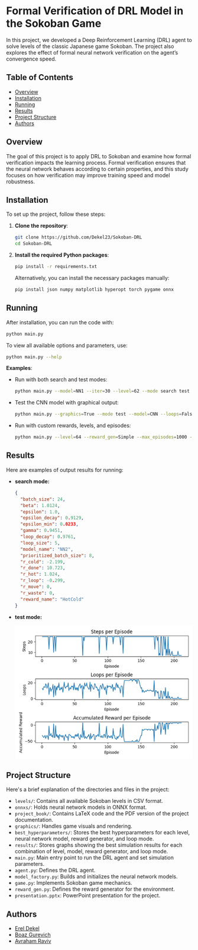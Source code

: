 

# Formal Verification of DRL Model in the Sokoban Game

In this project, we developed a Deep Reinforcement Learning (DRL) agent to solve levels of the classic Japanese game Sokoban. The project also explores the effect of formal neural network verification on the agent’s convergence speed.
## Table of Contents

- [Overview](#overview)
- [Installation](#installation)
- [Running](#running)
- [Results](#results)
- [Project Structure](#project-structure)
- [Authors](#authors)
## Overview

The goal of this project is to apply DRL to Sokoban and examine how formal verification impacts the learning process. Formal verification ensures that the neural network behaves according to certain properties, and this study focuses on how verification may improve training speed and model robustness.
## Installation

To set up the project, follow these steps:

1. **Clone the repository**:
   ```bash
   git clone https://github.com/Dekel23/Sokoban-DRL
   cd Sokoban-DRL
   ```

2. **Install the required Python packages**:
   ```bash
   pip install -r requirements.txt
   ```
   Alternatively, you can install the necessary packages manually:
   ```bash
   pip install json numpy matplotlib hyperopt torch pygame onnx
   ```
    
## Running

After installation, you can run the code with:

```bash
python main.py
```

To view all available options and parameters, use:

```bash
python main.py --help
```

**Examples**:

- Run with both search and test modes:
  ```bash
  python main.py --model=NN1 --iter=30 --level=62 --mode search test
  ```

- Test the CNN model with graphical output:
  ```bash
  python main.py --graphics=True --mode test --model=CNN --loops=False --max_step=50
  ```

- Run with custom rewards, levels, and episodes:
  ```bash
  python main.py --level=64 --reward_gen=Simple --max_episodes=1000 --iter=100
  ```

## Results

Here are examples of output results for running:
- **search mode:**
  ```json
  {
    "batch_size": 24,
    "beta": 1.0124,
    "epsilon": 1.0,
    "epsilon_decay": 0.9129,
    "epsilon_min": 0.0233,
    "gamma": 0.9451,
    "loop_decay": 0.9761,
    "loop_size": 5,
    "model_name": "NN2",
    "prioritized_batch_size": 8,
    "r_cold": -2.199,
    "r_done": 10.723,
    "r_hot": 1.024,
    "r_loop": -0.299,
    "r_move": 0,
    "r_waste": 0,
    "reward_name": "HotCold"
  }
  ```
- **test mode:**

  ![Level63/NN2_HotCold/loops](results/Level63/NN2_HotCold/loops.png)
## Project Structure

Here's a brief explanation of the directories and files in the project:
- `levels/`: Contains all available Sokoban levels in CSV format.
- `onnxs/`: Holds neural network models in ONNX format.
- `project_book/`: Contains LaTeX code and the PDF version of the project documentation.
- `graphics/`: Handles game visuals and rendering.
- `best_hyperparameters/`: Stores the best hyperparameters for each level, neural network model, reward generator, and loop mode.
- `results/`: Stores graphs showing the best simulation results for each combination of level, model, reward generator, and loop mode.
- `main.py`: Main entry point to run the DRL agent and set simulation parameters.
- `agent.py`: Defines the DRL agent.
- `model_factory.py`: Builds and initializes the neural network models.
- `game.py`: Implements Sokoban game mechanics.
- `reward_gen.py`: Defines the reward generator for the environment.
- `presentation.pptx`: PowerPoint presentation for the project.
## Authors

- [Erel Dekel](https://github.com/Dekel23)
- [Boaz Gurevich](https://github.com/boazgur)
- [Avraham Raviv](https://github.com/AvrahamRaviv)